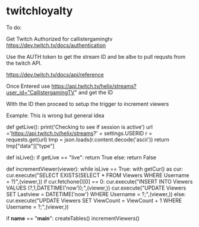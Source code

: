 # twitchloyalty
To do:

Get Twitch Authorized for callistergamingtv
https://dev.twitch.tv/docs/authentication

Use the AUTH token to get the stream ID and be albe to pull requsts from the twitch API.


https://dev.twitch.tv/docs/api/reference
 
 Once Entered use https://api.twitch.tv/helix/streams?user_id="CallistergamingTV" and get the ID
 
 WIth the ID then proceed to setup the trigger to increment viewers
 
 Example: This is wrong but general idea
 
 def getLive():
	print('Checking to see if session is active')
	url ='https://api.twitch.tv/helix/streams?' + settings.USERID
	r = requests.get(url)
	tmp = json.loads(r.content.decode('ascii'))
	return tmp["data"]["type"]
  
 def isLive():
  if getLive == "live":
    return True
  else:
    return False
 
 def incrementViewer(viewer):
 while isLive == True:
  with getCur() as cur:
		cur.execute("SELECT EXISTS(SELECT * FROM Viewers  WHERE Username = ?)",(viewer,))
		if cur.fetchone()[0] == 0:
  			cur.execute("INSERT INTO Viewers VALUES (?,1,DATETIME('now'));",(viewer,))
			cur.execute("UPDATE Viewers SET Lastview = DATETIME('now') WHERE Username = ?;",(viewer,))
		else:
			cur.execute("UPDATE Viewers SET ViewCount = ViewCount + 1 WHERE Username = ?;",(viewer,))
      
 if __name__ == "__main__":
	createTables()
	incrementViewers()
